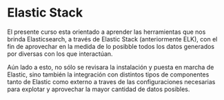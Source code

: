# Elastic Stack

El presente curso esta orientado a aprender las herramientas que nos brinda Elasticsearch, a través de Elastic Stack (anteriormente ELK), con el fin de aprovechar en la medida de lo posibble todos los datos generados por diversas con los que interactúan.

Aún lado a esto, no sólo se revisara la instalación y puesta en marcha de Elastic, sino también la integración con distintos tipos de componentes tanto de Elastic como externo a traves de las configuraciones necesarias para explotar y aprovechar la mayor cantidad de datos posibles.
